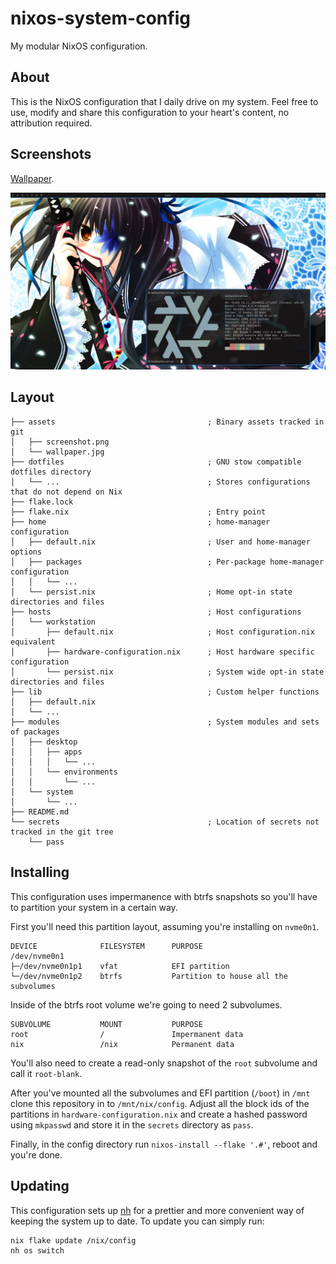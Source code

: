# nixos-system-config
My modular NixOS configuration.

## About
This is the NixOS configuration that I daily drive on my system. Feel free to use,
modify and share this configuration to your heart's content, no attribution required.

## Screenshots
[Wallpaper](https://yande.re/post/show/30591).

![Screeenshot](assets/screenshot.png)

## Layout
```
├── assets                                  ; Binary assets tracked in git
│   ├── screenshot.png
│   └── wallpaper.jpg
├── dotfiles                                ; GNU stow compatible dotfiles directory
│   └── ...                                 ; Stores configurations that do not depend on Nix
├── flake.lock
├── flake.nix                               ; Entry point
├── home                                    ; home-manager configuration
│   ├── default.nix                         ; User and home-manager options
│   ├── packages                            ; Per-package home-manager configuration
│   │   └── ...
│   └── persist.nix                         ; Home opt-in state directories and files
├── hosts                                   ; Host configurations
│   └── workstation
│       ├── default.nix                     ; Host configuration.nix equivalent
│       ├── hardware-configuration.nix      ; Host hardware specific configuration
│       └── persist.nix                     ; System wide opt-in state directories and files
├── lib                                     ; Custom helper functions
│   ├── default.nix
│   └── ...
├── modules                                 ; System modules and sets of packages
│   ├── desktop
│   │   ├── apps
│   │   │   └── ...
│   │   └── environments
│   │       └── ...
│   └── system
│       └── ...
├── README.md
└── secrets                                 ; Location of secrets not tracked in the git tree
    └── pass
```

## Installing
This configuration uses impermanence with btrfs snapshots so you'll have to partition
your system in a certain way.

First you'll need this partition layout, assuming you're installing on `nvme0n1`.
```
DEVICE              FILESYSTEM      PURPOSE
/dev/nvme0n1
├─/dev/nvme0n1p1    vfat            EFI partition
└─/dev/nvme0n1p2    btrfs           Partition to house all the subvolumes
```

Inside of the btrfs root volume we're going to need 2 subvolumes.
```
SUBVOLUME           MOUNT           PURPOSE
root                /               Impermanent data
nix                 /nix            Permanent data
```

You'll also need to create a read-only snapshot of the `root` subvolume
and call it `root-blank`.

After you've mounted all the subvolumes and EFI partition (`/boot`) in `/mnt`
clone this repository in to `/mnt/nix/config`. Adjust all the block ids of the partitions
in `hardware-configuration.nix` and create a hashed password using `mkpasswd` and store it
in the `secrets` directory as `pass`.  

Finally, in the config directory run `nixos-install --flake '.#'`, reboot and you're done.

## Updating
This configuration sets up [nh](https://github.com/viperML/nh) for a prettier and more convenient
way of keeping the system up to date. To update you can simply run:
```sh
nix flake update /nix/config
nh os switch
```
